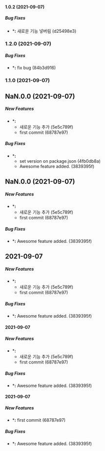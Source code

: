 #### 1.0.2 (2021-09-07)

##### Bug Fixes

* ***:**  새로운 기능 넣버림 (d25498e3)

### 1.2.0 (2021-09-07)

##### Bug Fixes

* ***:**  fix bug (84b3d916)

### 1.1.0 (2021-09-07)

## NaN.0.0 (2021-09-07)

##### New Features

* ***:**
  *  새로운 기능 추가 (5e5c789f)
  *  first commit (68787e97)

##### Bug Fixes

* ***:**
  *  set version on package.json (4fb0db8a)
  *  Awesome feature added. (3839395f)

## NaN.0.0 (2021-09-07)

##### New Features

* ***:**
  *  새로운 기능 추가 (5e5c789f)
  *  first commit (68787e97)

##### Bug Fixes

* ***:**  Awesome feature added. (3839395f)

## 2021-09-07

##### New Features

* ***:**
  *  새로운 기능 추가 (5e5c789f)
  *  first commit (68787e97)

##### Bug Fixes

* ***:**  Awesome feature added. (3839395f)

#### 2021-09-07

##### New Features

* ***:**
  *  새로운 기능 추가 (5e5c789f)
  *  first commit (68787e97)

##### Bug Fixes

* ***:**  Awesome feature added. (3839395f)

#### 2021-09-07

##### New Features

* ***:**  first commit (68787e97)

##### Bug Fixes

* ***:**  Awesome feature added. (3839395f)

